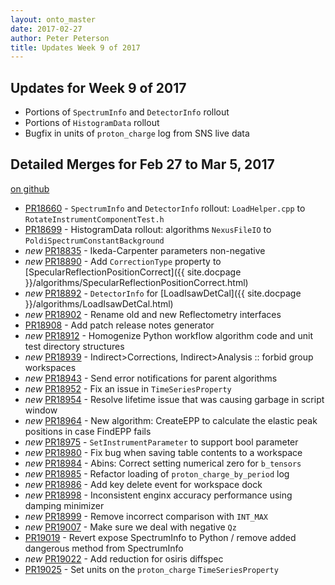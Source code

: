 ```yaml
---
layout: onto_master
date: 2017-02-27
author: Peter Peterson
title: Updates Week 9 of 2017
---
```

Updates for Week 9 of 2017
--------------------------

* Portions of `SpectrumInfo` and `DetectorInfo` rollout
* Portions of `HistogramData` rollout
* Bugfix in units of `proton_charge` log from SNS live data

Detailed Merges for Feb 27 to Mar 5, 2017
-----------------------------------------
[on github](https://github.com/mantidproject/mantid/pulls?q=is%3Apr+merged%3A2017-02-28..2017-03-05)

* [PR18660](https://github.com/mantidproject/mantid/pull/18660) - `SpectrumInfo` and `DetectorInfo` rollout: `LoadHelper.cpp` to `RotateInstrumentComponentTest.h`
* [PR18699](https://github.com/mantidproject/mantid/pull/18699) - HistogramData rollout: algorithms `NexusFileIO` to `PoldiSpectrumConstantBackground`
* *new* [PR18835](https://github.com/mantidproject/mantid/pull/18835) - Ikeda-Carpenter parameters non-negative
* *new* [PR18890](https://github.com/mantidproject/mantid/pull/18890) - Add `CorrectionType` property to [SpecularReflectionPositionCorrect]({{ site.docpage }}/algorithms/SpecularReflectionPositionCorrect.html)
* *new* [PR18892](https://github.com/mantidproject/mantid/pull/18892) - `DetectorInfo` for [LoadIsawDetCal]({{ site.docpage }}/algorithms/LoadIsawDetCal.html)
* *new* [PR18902](https://github.com/mantidproject/mantid/pull/18902) - Rename old and new Reflectometry interfaces
* [PR18908](https://github.com/mantidproject/mantid/pull/18908) - Add patch release notes generator
* *new* [PR18912](https://github.com/mantidproject/mantid/pull/18912) - Homogenize Python workflow algorithm code and unit test directory structures
* *new* [PR18939](https://github.com/mantidproject/mantid/pull/18939) - Indirect>Corrections, Indirect>Analysis :: forbid group workspaces
* *new* [PR18943](https://github.com/mantidproject/mantid/pull/18943) - Send error notifications for parent algorithms
* *new* [PR18952](https://github.com/mantidproject/mantid/pull/18952) - Fix an issue in `TimeSeriesProperty`
* *new* [PR18954](https://github.com/mantidproject/mantid/pull/18954) - Resolve lifetime issue that was causing garbage in script window
* *new* [PR18964](https://github.com/mantidproject/mantid/pull/18964) - New algorithm: CreateEPP to calculate the elastic peak positions in case FindEPP fails
* *new* [PR18975](https://github.com/mantidproject/mantid/pull/18975) - `SetInstrumentParameter` to support bool parameter
* *new* [PR18980](https://github.com/mantidproject/mantid/pull/18980) - Fix bug when saving table contents to a workspace
* *new* [PR18984](https://github.com/mantidproject/mantid/pull/18984) - Abins: Correct setting numerical zero for `b_tensors`
* *new* [PR18985](https://github.com/mantidproject/mantid/pull/18985) - Refactor loading of `proton_charge_by_period` log
* *new* [PR18986](https://github.com/mantidproject/mantid/pull/18986) - Add key delete event for workspace dock
* *new* [PR18998](https://github.com/mantidproject/mantid/pull/18998) - Inconsistent enginx accuracy performance using damping minimizer
* *new* [PR18999](https://github.com/mantidproject/mantid/pull/18999) - Remove incorrect comparison with `INT_MAX`
* *new* [PR19007](https://github.com/mantidproject/mantid/pull/19007) - Make sure we deal with negative `Qz`
* [PR19019](https://github.com/mantidproject/mantid/pull/19019) - Revert expose SpectrumInfo to Python / remove added dangerous method from SpectrumInfo
* *new* [PR19022](https://github.com/mantidproject/mantid/pull/19022) - Add reduction for osiris diffspec
* [PR19025](https://github.com/mantidproject/mantid/pull/19025) - Set units on the `proton_charge` `TimeSeriesProperty`
